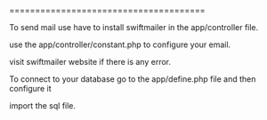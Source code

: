======================================

To send mail use have to install swiftmailer in the app/controller file.

use the app/controller/constant.php to configure your email.

visit swiftmailer website if there is any error.

To connect to your database go to the app/define.php file and then configure it

import the sql file.